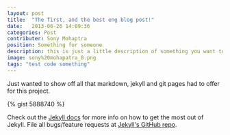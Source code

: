 ```yaml
---
layout: post
title:  "The first, and the best eng blog post!"
date:   2013-06-26 14:09:36
categories: Post
contributer: Sony Mohaptra
position: Something for someone
description: this is just a little description of something you want to love
image: sony%20mohapatra_0.png
tags: "test code something"
---
```


Just wanted to show off all that markdown, jekyll and git pages had to offer for this project.

{% gist 5888740 %}

Check out the [Jekyll docs][jekyll] for more info on how to get the most out of Jekyll. File all bugs/feature requests at [Jekyll's GitHub repo][jekyll-gh].

[jekyll-gh]: https://github.com/mojombo/jekyll
[jekyll]:    http://jekyllrb.com

